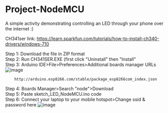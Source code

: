 # Project-NodeMCU
A simple activity demonstrating controlling an LED through your phone over the internet :)


CH341ser link: https://learn.sparkfun.com/tutorials/how-to-install-ch340-drivers/windows-710

Step 1: Download the file in ZIP format\
Step 2: Run CH341SER.EXE (first click "Uninstall" then "Install"\
Step 3: Arduino IDE>File>Preferences>Additional boards manager URLs  
        ![image](https://github.com/Kartekeya-Sharma/Project-NodeMCU/assets/110166739/98ff56e3-d88a-4298-a5bf-b186a98e2a7a)

        http://arduino.esp8266.com/stable/package_esp8266com_index.json

Step 4: Boards Manager>Search "node">Download\
Step 5: Paste sketch_LED_NodeMCU.ino code\
Step 6: Connect your laptop to your mobile hotspot>Change ssid & password here
        ![image](https://github.com/Kartekeya-Sharma/Project-NodeMCU/assets/110166739/d5330737-cf78-444d-ad6d-8736418c6111)

